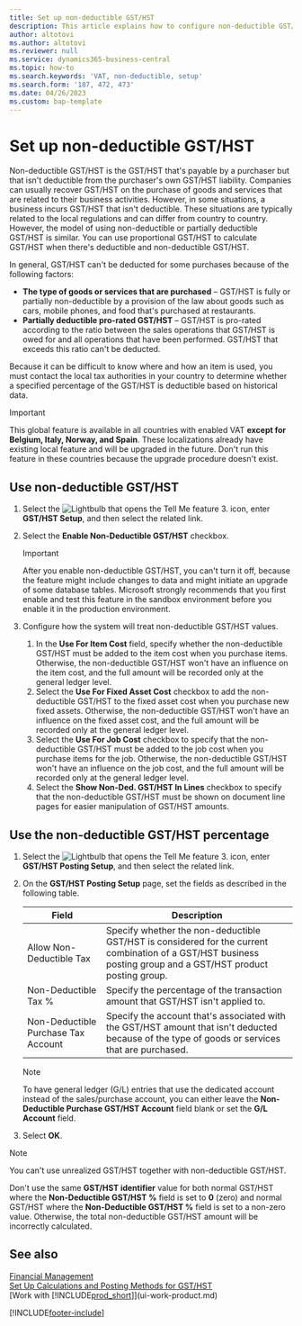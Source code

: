 ```yaml
---
title: Set up non-deductible GST/HST
description: This article explains how to configure non-deductible GST/HST in Microsoft Dynamics 365 Business Central.
author: altotovi
ms.author: altotovi
ms.reviewer: null
ms.service: dynamics365-business-central
ms.topic: how-to
ms.search.keywords: 'VAT, non-deductible, setup'
ms.search.form: '187, 472, 473'
ms.date: 04/26/2023
ms.custom: bap-template
---
```


# <a name="set-up-non-deductible-vat"></a>Set up non-deductible GST/HST

Non-deductible GST/HST is the GST/HST that's payable by a purchaser but that isn't deductible from the purchaser's own GST/HST liability. Companies can usually recover GST/HST on the purchase of goods and services that are related to their business activities. However, in some situations, a business incurs GST/HST that isn't deductible. These situations are typically related to the local regulations and can differ from country to country. However, the model of using non-deductible or partially deductible GST/HST is similar. You can use proportional GST/HST to calculate GST/HST when there's deductible and non-deductible GST/HST.

In general, GST/HST can't be deducted for some purchases because of the following factors:

- **The type of goods or services that are purchased** – GST/HST is fully or partially non-deductible by a provision of the law about goods such as cars, mobile phones, and food that's purchased at restaurants.
- **Partially deductible pro-rated GST/HST** – GST/HST is pro-rated according to the ratio between the sales operations that GST/HST is owed for and all operations that have been performed. GST/HST that exceeds this ratio can't be deducted.

Because it can be difficult to know where and how an item is used, you must contact the local tax authorities in your country to determine whether a specified percentage of the GST/HST is deductible based on historical data. 

> [!IMPORTANT]
> This global feature is available in all countries with enabled VAT **except for Belgium, Italy, Norway, and Spain**. These localizations already have existing local feature and will be upgraded in the future. Don't run this feature in these countries because the upgrade procedure doesn't exist.

## <a name="use-non-deductible-vat"></a>Use non-deductible GST/HST

1. Select the ![Lightbulb that opens the Tell Me feature 3.](media/ui-search/search_small.png "Tell me what you want to do") icon, enter **GST/HST Setup**, and then select the related link.
2. Select the **Enable Non-Deductible GST/HST** checkbox.

    > [!IMPORTANT]
    > After you enable non-deductible GST/HST, you can't turn it off, because the feature might include changes to data and might initiate an upgrade of some database tables. Microsoft strongly recommends that you first enable and test this feature in the sandbox environment before you enable it in the production environment.

3. Configure how the system will treat non-deductible GST/HST values.

    1. In the **Use For Item Cost** field, specify whether the non-deductible GST/HST must be added to the item cost when you purchase items. Otherwise, the non-deductible GST/HST won't have an influence on the item cost, and the full amount will be recorded only at the general ledger level.
    2. Select the **Use For Fixed Asset Cost** checkbox to add the non-deductible GST/HST to the fixed asset cost when you purchase new fixed assets. Otherwise, the non-deductible GST/HST won't have an influence on the fixed asset cost, and the full amount will be recorded only at the general ledger level.
    3. Select the **Use For Job Cost** checkbox to specify that the non-deductible GST/HST must be added to the job cost when you purchase items for the job. Otherwise, the non-deductible GST/HST won't have an influence on the job cost, and the full amount will be recorded only at the general ledger level.
    4. Select the **Show Non-Ded. GST/HST In Lines** checkbox to specify that the non-deductible GST/HST must be shown on document line pages for easier manipulation of GST/HST amounts.

## <a name="use-the-non-deductible-vat-percentage"></a>Use the non-deductible GST/HST percentage

1. Select the ![Lightbulb that opens the Tell Me feature 3.](media/ui-search/search_small.png "Tell me what you want to do") icon, enter **GST/HST Posting Setup**, and then select the related link.
2. On the **GST/HST Posting Setup** page, set the fields as described in the following table.

    | Field | Description |
    |-------|-------------|
    | Allow Non-Deductible Tax | Specify whether the non-deductible GST/HST is considered for the current combination of a GST/HST business posting group and a GST/HST product posting group. |
    | Non-Deductible Tax % | Specify the percentage of the transaction amount that GST/HST isn't applied to. |
    | Non-Deductible Purchase Tax Account | Specify the account that's associated with the GST/HST amount that isn't deducted because of the type of goods or services that are purchased. |

    > [!NOTE]
    > To have general ledger (G/L) entries that use the dedicated account instead of the sales/purchase account, you can either leave the **Non-Deductible Purchase GST/HST Account** field blank or set the **G/L Account** field.

3. Select **OK**.

> [!NOTE]
> You can't use unrealized GST/HST together with non-deductible GST/HST.
>
> Don't use the same **GST/HST identifier** value for both normal GST/HST where the **Non-Deductible GST/HST %** field is set to **0** (zero) and normal GST/HST where the **Non-Deductible GST/HST %** field is set to a non-zero value. Otherwise, the total non-deductible GST/HST amount will be incorrectly calculated.

## <a name="see-also"></a>See also

[Financial Management](finance.md)  
[Set Up Calculations and Posting Methods for GST/HST](finance-setup-vat.md)  
[Work with [!INCLUDE[prod_short](includes/prod_short.md)]](ui-work-product.md)

[!INCLUDE[footer-include](includes/footer-banner.md)]
